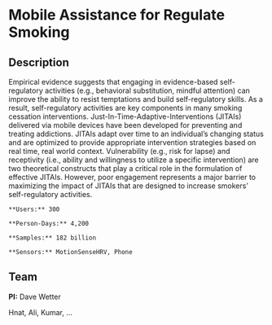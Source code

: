 Mobile Assistance for Regulate Smoking
====================

## Description
Empirical evidence suggests that engaging in evidence-based self-regulatory activities (e.g., behavioral substitution, mindful attention) can improve the ability to resist temptations and build self-regulatory skills. As a result, self-regulatory activities are key components in many smoking cessation interventions. Just-In-Time-Adaptive-Interventions (JITAIs) delivered via mobile devices have been developed for preventing and treating addictions. JITAIs adapt over time to an individual’s changing status and are optimized to provide appropriate intervention strategies based on real time, real world context. Vulnerability (e.g., risk for lapse) and receptivity (i.e., ability and willingness to utilize a specific intervention) are two theoretical constructs that play a critical role in the formulation of effective JITAIs. However, poor engagement represents a major barrier to maximizing the impact of JITAIs that are designed to increase smokers’ self-regulatory activities.

```{admonition} Study Details
**Users:** 300

**Person-Days:** 4,200

**Samples:** 182 billion

**Sensors:** MotionSenseHRV, Phone
```

## Team
**PI:** Dave Wetter

Hnat, Ali, Kumar, ...
